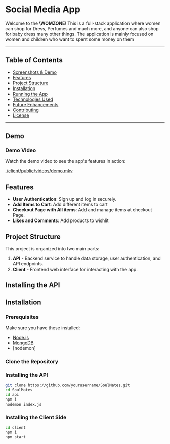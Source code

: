 # Social Media App

Welcome to the **\WOMZONE**! This is a full-stack application where women can shop for Dress, Perfumes and much more, and anyone can also shop for baby dress many other things. The application is mainly focused on women and children who want to spent some money on them

---

## Table of Contents

- [Screenshots & Demo](#screenshots--demo) 
- [Features](#features)
- [Project Structure](#project-structure)
- [Installation](#installation)
- [Running the App](#running-the-app)
- [Technologies Used](#technologies-used)
- [Future Enhancements](#future-enhancements)
- [Contributing](#contributing)
- [License](#license)

---

## Demo

### Demo Video

Watch the demo video to see the app's features in action:

[./client/public/videos/demo.mkv](https://github.com/user-attachments/assets/903971a6-ec3f-40a0-99a8-c4602d7890c5)

## Features

- **User Authentication**: Sign up and log in securely.
- **Add Items to Cart**: Add different items to cart
- **Checkout Page with All items**: Add and manage items at checkout Page.
- **Likes and Comments**: Add products to wishlit


## Project Structure

This project is organized into two main parts:

1. **API** - Backend service to handle data storage, user authentication, and API endpoints.
2. **Client** - Frontend web interface for interacting with the app.


## Installing the API


## Installation

### Prerequisites

Make sure you have these installed:

- [Node.js](https://nodejs.org/)
- [MongoDB](https://www.mongodb.com/) 
- [nodemon]

### Clone the Repository

### Installing the API
```bash
git clone https://github.com/yourusername/SoulMates.git
cd SoulMates
cd api
npm i
nodemon index.js
```

### Installing the Client Side
```bash
cd client
npm i
npm start
```




